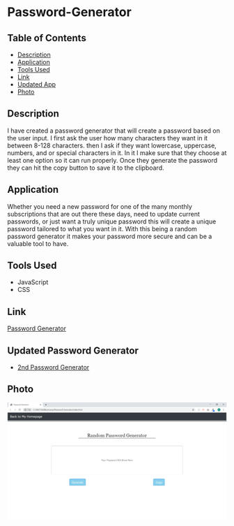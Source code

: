 # Password-Generator

## Table of Contents

- [Description](#Description)
- [Application](#Application)
- [Tools Used](#Tools-Used)
- [Link](#Link)
- [Updated App](#Updated-Password-Generator)
- [Photo](#Photo)

## Description

I have created a password generator that will create a password based on the user input. I first ask the user how many characters they want in it between 8-128 characters. then I ask if they want lowercase, uppercase, numbers, and or special characters in it. In it I make sure that they choose at least one option so it can run properly. Once they generate the password they can hit the copy button to save it to the clipboard.

## Application

Whether you need a new password for one of the many monthly subscriptions that are out there these days, need to update current passwords, or just want a truly unique password this will create a unique password tailored to what you want in it. With this being a random password generator it makes your password more secure and can be a valuable tool to have.

## Tools Used

- JavaScript
- CSS

## Link

[Password Generator](https://mrtrpak.github.io/Password-Generator/)

## Updated Password Generator

- [2nd Password Generator](https://github.com/mrtrpak/password-generator-2/)

## Photo

![Website Photo](/Photos/webphoto.png)
